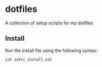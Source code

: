 # dotfiles
A collection of setup scripts for my dotfiles

## Install
Run the install file using the following syntax:
```zsh
zsh zshrc_install.zsh
```

